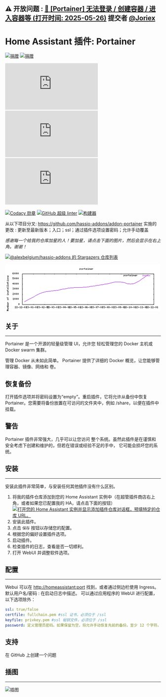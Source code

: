 ## &#9888; 开放问题 : [🐛 [Portainer] 无法登录 / 创建容器 / 进入容器等 (打开时间: 2025-05-26)](https://github.com/alexbelgium/hassio-addons/issues/1877) 提交者 [@Joriex](https://github.com/Joriex)

# Home Assistant 插件: Portainer

[![捐赠][donation-badge]](https://www.buymeacoffee.com/alexbelgium)
[![捐赠][paypal-badge]](https://www.paypal.com/donate/?hosted_button_id=DZFULJZTP3UQA)

![版本](https://img.shields.io/badge/dynamic/json?label=版本&query=%24.version&url=https%3A%2F%2Fraw.githubusercontent.com%2Falexbelgium%2Fhassio-addons%2Fmaster%2Fportainer%2Fconfig.json)
![入口](https://img.shields.io/badge/dynamic/json?label=入口&query=%24.ingress&url=https%3A%2F%2Fraw.githubusercontent.com%2Falexbelgium%2Fhassio-addons%2Fmaster%2Fportainer%2Fconfig.json)
![架构](https://img.shields.io/badge/dynamic/json?color=success&label=架构&query=%24.arch&url=https%3A%2F%2Fraw.githubusercontent.com%2Falexbelgium%2Fhassio-addons%2Fmaster%2Fportainer%2Fconfig.json)

[![Codacy 勋章](https://app.codacy.com/project/badge/Grade/9c6cf10bdbba45ecb202d7f579b5be0e)](https://www.codacy.com/gh/alexbelgium/hassio-addons/dashboard?utm_source=github.com&utm_medium=referral&utm_content=alexbelgium/hassio-addons&utm_campaign=Badge_Grade)
[![GitHub 超级 linter](https://img.shields.io/github/actions/workflow/status/alexbelgium/hassio-addons/weekly-supelinter.yaml?label=Lint%20代码%20基础)](https://github.com/alexbelgium/hassio-addons/actions/workflows/weekly-supelinter.yaml)
[![构建器](https://img.shields.io/github/actions/workflow/status/alexbelgium/hassio-addons/onpush_builder.yaml?label=构建器)](https://github.com/alexbelgium/hassio-addons/actions/workflows/onpush_builder.yaml)

[donation-badge]: https://img.shields.io/badge/买我一杯咖啡%20(无%20paypal)-%23d32f2f?logo=buy-me-a-coffee&style=flat&logoColor=white
[paypal-badge]: https://img.shields.io/badge/用%20Paypal%20买我一杯咖啡-0070BA?logo=paypal&style=flat&logoColor=white

从以下项目分叉: https://github.com/hassio-addons/addon-portainer
实施的更改 : 更新至最新版本；入口；ssl；通过插件选项设置密码；允许手动覆盖

_感谢每一个给我的仓库加星的人！要加星，请点击下面的图片，然后会显示在右上角。谢谢！_

[![@alexbelgium/hassio-addons 的 Stargazers 仓库列表](https://raw.githubusercontent.com/alexbelgium/hassio-addons/master/.github/stars2.svg)](https://github.com/alexbelgium/hassio-addons/stargazers)

![下载演变](https://raw.githubusercontent.com/alexbelgium/hassio-addons/master/portainer/stats.png)

## 关于

---

Portainer 是一个开源的轻量级管理 UI，允许您
轻松管理您的 Docker 主机或 Docker swarm 集群。

管理 Docker 从未如此简单。 Portainer 提供了详细的
Docker 概览，让您能够管理容器、镜像、网络和
卷。

## 恢复备份

打开插件选项并将密码设置为“empty”。重启插件，它将允许从备份中恢复 Portainer。您需要将备份放置在可访问的文件夹中，例如 /share，以便在插件中挂载。

## 警告

Portainer 插件非常强大，几乎可以让您访问
整个系统。虽然此插件是在谨慎和
安全考虑下创建和维护的，但若在错误或经验不足的手中，
它可能会损坏您的系统。

## 安装

---

安装此插件非常简单，与安装任何其他插件没有什么区别。

1. 将我的插件仓库添加到您的 Home Assistant 实例中（在超管插件商店右上角，或者如果您已配置我的 HA，请点击下面的按钮）
   [![打开您的 Home Assistant 实例并显示添加插件仓库对话框，预填特定的仓库 URL。](https://my.home-assistant.io/badges/supervisor_add_addon_repository.svg)](https://my.home-assistant.io/redirect/supervisor_add_addon_repository/?repository_url=https%3A%2F%2Fgithub.com%2Falexbelgium%2Fhassio-addons)
2. 安装此插件。
3. 点击 `保存` 按钮以存储您的配置。
4. 根据您的偏好设置插件选项。
5. 启动插件。
6. 检查插件的日志，查看是否一切顺利。
7. 打开 WebUI 并调整软件选项。

## 配置

---

Webui 可以在 <http://homeassistant:port> 找到，或者通过侧边栏使用 Ingress。
默认用户名/密码 : 在启动日志中描述。
可以通过应用程序的 WebUI 进行配置，以下选项除外：

```yaml
ssl: true/false
certfile: fullchain.pem #ssl 证书，必须位于 /ssl
keyfile: privkey.pem #ssl 秘钥文件，必须位于 /ssl
password: 定义管理员密码。如果保留为空，将允许手动恢复先前的备份。至少 12 个字符。
```

## 支持

在 GitHub 上创建一个问题

## 插图

---

![插图](https://github.com/hassio-addons/addon-portainer/raw/main/images/screenshot.png)
